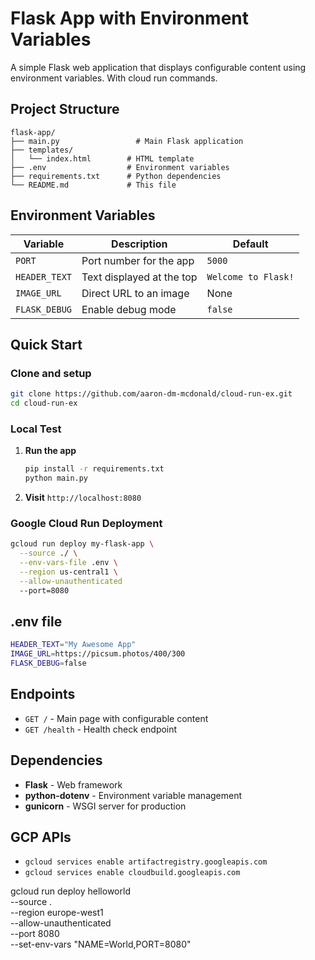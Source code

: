 # Flask App with Environment Variables

A simple Flask web application that displays configurable content using environment variables. With cloud run commands.


## Project Structure

```
flask-app/
├── main.py                 # Main Flask application
├── templates/
│   └── index.html        # HTML template
├── .env                  # Environment variables
├── requirements.txt      # Python dependencies       
└── README.md             # This file
```

## Environment Variables

| Variable | Description | Default |
|----------|-------------|---------|
| `PORT` | Port number for the app | `5000` |
| `HEADER_TEXT` | Text displayed at the top | `Welcome to Flask!` |
| `IMAGE_URL` | Direct URL to an image | None |
| `FLASK_DEBUG` | Enable debug mode | `false` |

## Quick Start

### Clone and setup
   ```bash
   git clone https://github.com/aaron-dm-mcdonald/cloud-run-ex.git
   cd cloud-run-ex
   ```

### Local Test

1. **Run the app**
   ```bash
   pip install -r requirements.txt
   python main.py
   ```

2. **Visit** `http://localhost:8080`

### Google Cloud Run Deployment

   ```bash
   gcloud run deploy my-flask-app \
     --source ./ \
     --env-vars-file .env \
     --region us-central1 \
     --allow-unauthenticated
     --port=8080
   ```


## .env file
```bash
HEADER_TEXT="My Awesome App"
IMAGE_URL=https://picsum.photos/400/300
FLASK_DEBUG=false
```

## Endpoints

- `GET /` - Main page with configurable content
- `GET /health` - Health check endpoint

## Dependencies

- **Flask** - Web framework
- **python-dotenv** - Environment variable management
- **gunicorn** - WSGI server for production

## GCP APIs

- `gcloud services enable artifactregistry.googleapis.com`
- `gcloud services enable cloudbuild.googleapis.com`

gcloud run deploy helloworld \
  --source . \
  --region europe-west1 \
  --allow-unauthenticated \
  --port 8080 \
  --set-env-vars "NAME=World,PORT=8080"